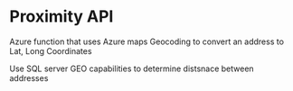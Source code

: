 # Proximity API

Azure function that uses Azure maps Geocoding to convert an address to Lat, Long Coordinates

Use SQL server GEO capabilities to determine distsnace between addresses
